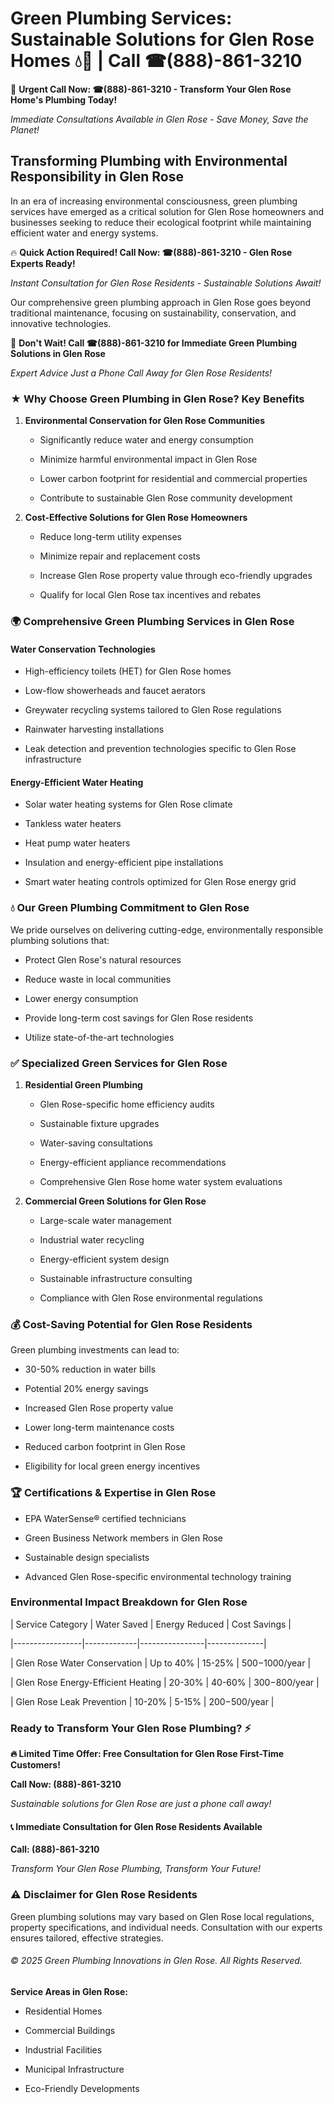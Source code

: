 # Green Plumbing Services: Sustainable Solutions for Glen Rose Homes 💧🌿 | Call ☎(888)-861-3210

🚨 **Urgent Call Now: ☎(888)-861-3210 - Transform Your Glen Rose Home's Plumbing Today!**
*Immediate Consultations Available in Glen Rose - Save Money, Save the Planet!*

## Transforming Plumbing with Environmental Responsibility in Glen Rose

In an era of increasing environmental consciousness, green plumbing services have emerged as a critical solution for Glen Rose homeowners and businesses seeking to reduce their ecological footprint while maintaining efficient water and energy systems. 

🔥 **Quick Action Required! Call Now: ☎(888)-861-3210 - Glen Rose Experts Ready!**
*Instant Consultation for Glen Rose Residents - Sustainable Solutions Await!*

Our comprehensive green plumbing approach in Glen Rose goes beyond traditional maintenance, focusing on sustainability, conservation, and innovative technologies.

🚨 **Don't Wait! Call ☎(888)-861-3210 for Immediate Green Plumbing Solutions in Glen Rose**
*Expert Advice Just a Phone Call Away for Glen Rose Residents!*

### ★ Why Choose Green Plumbing in Glen Rose? Key Benefits

1. **Environmental Conservation for Glen Rose Communities** 
   - Significantly reduce water and energy consumption
   - Minimize harmful environmental impact in Glen Rose
   - Lower carbon footprint for residential and commercial properties
   - Contribute to sustainable Glen Rose community development

2. **Cost-Effective Solutions for Glen Rose Homeowners** 
   - Reduce long-term utility expenses
   - Minimize repair and replacement costs
   - Increase Glen Rose property value through eco-friendly upgrades
   - Qualify for local Glen Rose tax incentives and rebates

### 🌍 Comprehensive Green Plumbing Services in Glen Rose

#### Water Conservation Technologies
- High-efficiency toilets (HET) for Glen Rose homes
- Low-flow showerheads and faucet aerators
- Greywater recycling systems tailored to Glen Rose regulations
- Rainwater harvesting installations
- Leak detection and prevention technologies specific to Glen Rose infrastructure

#### Energy-Efficient Water Heating
- Solar water heating systems for Glen Rose climate
- Tankless water heaters
- Heat pump water heaters
- Insulation and energy-efficient pipe installations
- Smart water heating controls optimized for Glen Rose energy grid

### 💧 Our Green Plumbing Commitment to Glen Rose

We pride ourselves on delivering cutting-edge, environmentally responsible plumbing solutions that:
- Protect Glen Rose's natural resources
- Reduce waste in local communities
- Lower energy consumption
- Provide long-term cost savings for Glen Rose residents
- Utilize state-of-the-art technologies

### ✅ Specialized Green Services for Glen Rose

1. **Residential Green Plumbing**
   - Glen Rose-specific home efficiency audits
   - Sustainable fixture upgrades
   - Water-saving consultations
   - Energy-efficient appliance recommendations
   - Comprehensive Glen Rose home water system evaluations

2. **Commercial Green Solutions for Glen Rose**
   - Large-scale water management
   - Industrial water recycling
   - Energy-efficient system design
   - Sustainable infrastructure consulting
   - Compliance with Glen Rose environmental regulations

### 💰 Cost-Saving Potential for Glen Rose Residents

Green plumbing investments can lead to:
- 30-50% reduction in water bills
- Potential 20% energy savings
- Increased Glen Rose property value
- Lower long-term maintenance costs
- Reduced carbon footprint in Glen Rose
- Eligibility for local green energy incentives

### 🏆 Certifications & Expertise in Glen Rose

- EPA WaterSense® certified technicians
- Green Business Network members in Glen Rose
- Sustainable design specialists
- Advanced Glen Rose-specific environmental technology training

### Environmental Impact Breakdown for Glen Rose

| Service Category | Water Saved | Energy Reduced | Cost Savings |
|-----------------|-------------|----------------|--------------|
| Glen Rose Water Conservation | Up to 40% | 15-25% | $500-$1000/year |
| Glen Rose Energy-Efficient Heating | 20-30% | 40-60% | $300-$800/year |
| Glen Rose Leak Prevention | 10-20% | 5-15% | $200-$500/year |

### Ready to Transform Your Glen Rose Plumbing? ⚡

**🔥 Limited Time Offer: Free Consultation for Glen Rose First-Time Customers!**

**Call Now: (888)-861-3210**
*Sustainable solutions for Glen Rose are just a phone call away!*

#### 📞 Immediate Consultation for Glen Rose Residents Available

**Call: (888)-861-3210**
*Transform Your Glen Rose Plumbing, Transform Your Future!*

### ⚠️ Disclaimer for Glen Rose Residents

Green plumbing solutions may vary based on Glen Rose local regulations, property specifications, and individual needs. Consultation with our experts ensures tailored, effective strategies.

###### © 2025 Green Plumbing Innovations in Glen Rose. All Rights Reserved.

**Service Areas in Glen Rose:** 
- Residential Homes
- Commercial Buildings
- Industrial Facilities
- Municipal Infrastructure
- Eco-Friendly Developments